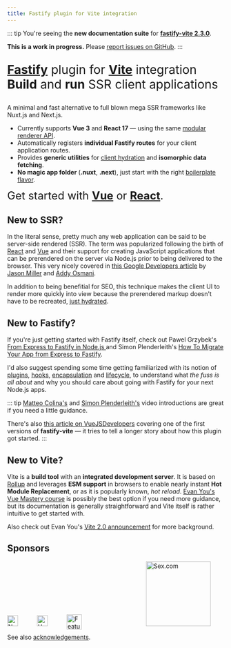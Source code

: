 ```yaml
---
title: Fastify plugin for Vite integration
---
```


::: tip
You're seeing the <b>new documentation suite</b> for [<b>fastify-vite 2.3.0</b>](https://www.npmjs.com/package/fastify-vite).

**This is a work in progress.** Please [report issues on GitHub](https://github.com/terixjs/fastify-vite/).
:::

<style>
.headline {
  font-size: 2em;
}
</style>

<p class="headline">
<a href="https://fastify.io"><b>Fastify</b></a> plugin for <a href="https://vitejs.dev"><b>Vite</b></a> integration<br>
<b>Build</b> and <b>run</b> SSR client applications</p>

A minimal and fast alternative to full blown mega SSR frameworks like Nuxt.js and Next.js.

- Currently supports **Vue 3** and **React 17** — using the same [modular renderer API](/concepts/renderer-adapters).
- Automatically registers **individual Fastify routes** for your client application routes.
- Provides **generic utilities** for [client hydration](/concepts/client-hydration) and **isomorphic data fetching**.
- **No magic app folder** (<b>.nuxt</b>, <b>.next</b>), just start with the right [boilerplate flavor][flavors].

[flavors]: https://github.com/terixjs/flavors

<span style="font-size: 1.8em">Get started with
<b>[Vue](/quickstart/vue)</b> or <b>[React](/quickstart/react)</b>.</span>

## New to SSR?

In the literal sense, pretty much any web application can be said to be server-side rendered (SSR). The term was popularized following the birth of [React](https://reactjs.org/) and [Vue](https://vuejs.org/) and their support for creating JavaScript applications that can be prerendered on the server via Node.js prior to being delivered to the browser. This very nicely covered in [this Google Developers article][gd-article] by [Jason Miller][jason-miller] and [Addy Osmani][addy-osmani].

[gd-article]: https://developers.google.com/web/updates/2019/02/rendering-on-the-web#rehydration
[jason-miller]: https://twitter.com/_developit
[addy-osmani]: https://twitter.com/addyosmani

In addition to being benefitial for SEO, this technique makes the client UI to render more quickly into view because the prerendered markup doesn't have to be recreated, [just hydrated](/concepts/client-hydration).

## New to Fastify?

If you're just getting started with Fastify itself, check out Pawel Grzybek's [From Express to Fastify in Node.js
][pawels-article] and Simon Plenderleith's [How To Migrate Your App from Express to Fastify][simons-article]. 

I'd also suggest spending some time getting familiarized with its notion of
[plugins](https://www.fastify.io/docs/latest/Plugins-Guide),
[hooks](https://www.fastify.io/docs/latest/Hooks),
[encapsulation](https://www.fastify.io/docs/latest/Encapsulation) and
[lifecycle](https://www.fastify.io/docs/latest/Lifecycle/), to understand what _the fuss is all about_ and why you should care about going with Fastify for your next Node.js apps.

[pawels-article]: https://pawelgrzybek.com/from-express-to-fastify-in-node-js/
[simons-article]: https://www.sitepoint.com/express-to-fastify-migrate/

::: tip
[Matteo Colina's](https://www.youtube.com/watch?v=FQu8FnTzOR0) and [Simon Plenderleith's](https://simonplend.com/learning-fastify/) video introductions are great if you need a little guidance. 

There's also [this article on VueJSDevelopers]() covering one of the first versions of <b>fastify-vite</b> — it tries to tell a longer story about how this plugin got started.
:::

## New to Vite?

Vite is a <b>build tool</b> with an <b>integrated development server</b>. It is based on [Rollup](https://rollupjs.org/) and leverages <b>ESM support</b> in browsers to enable nearly instant <b>Hot Module Replacement</b>, or as it is popularly known, _hot reload_. [Evan You's Vue Mastery course][evan-course] is possibly the best option if you need more guidance, but its documentation is generally straightforward and Vite itself is rather intuitive to get started with.

Also check out Evan You's [Vite 2.0 announcement][vite-2-announcement] for more background.

[evan-course]: https://www.vuemastery.com/courses/lightning-fast-builds-with-vite/intro-to-vite/
[vite-2-announcement]: https://dev.to/yyx990803/announcing-vite-2-0-2f0a

## Sponsors

<style>
.sponsor { position: relative; display: inline-block; text-decoration: none; }
.sponsor:hover { text-decoration: none; }
.sponsor img { margin-right: 40px; }
</style>
<a class="sponsor" href="https://nearform.com">
<img height="25" src="/nearform.svg" alt="NearForm">
</a>
<a class="sponsor" href="https://helloprint.com">
<img height="25" src="/helloprint.svg" alt="Helloprint">
</a>
<a class="sponsor" href="https://feature.fm" style="height: 35px; width: 180px;">
<img height="35" style="position: absolute; top: 8px; left: 0px" src="/featurefm.svg" alt="Feature.fm">
</a>
<img class="sponsor" width="150" src="/sxdotcom.svg" alt="S​e​x​.com">

See also [acknowledgements](/meta/about.html#acknowledgements).